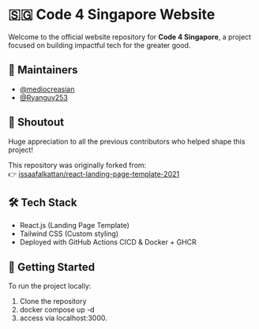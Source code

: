 # 🇸🇬 Code 4 Singapore Website

Welcome to the official website repository for **Code 4 Singapore**, a project focused on building impactful tech for the greater good.

## 🔧 Maintainers

- [@mediocreasian](https://github.com/mediocreasian)  
- [@Ryanguy253](https://github.com/Ryanguy253)

## 🙏 Shoutout

Huge appreciation to all the previous contributors who helped shape this project!

This repository was originally forked from:  
👉 [issaafalkattan/react-landing-page-template-2021](https://github.com/issaafalkattan/react-landing-page-template-2021)

## 🛠️ Tech Stack

- React.js (Landing Page Template)
- Tailwind CSS (Custom styling)
- Deployed with GitHub Actions CICD & Docker + GHCR  

## 🚀 Getting Started

To run the project locally:

1. Clone the repository
2. docker compose up -d 
3. access via localhost:3000.